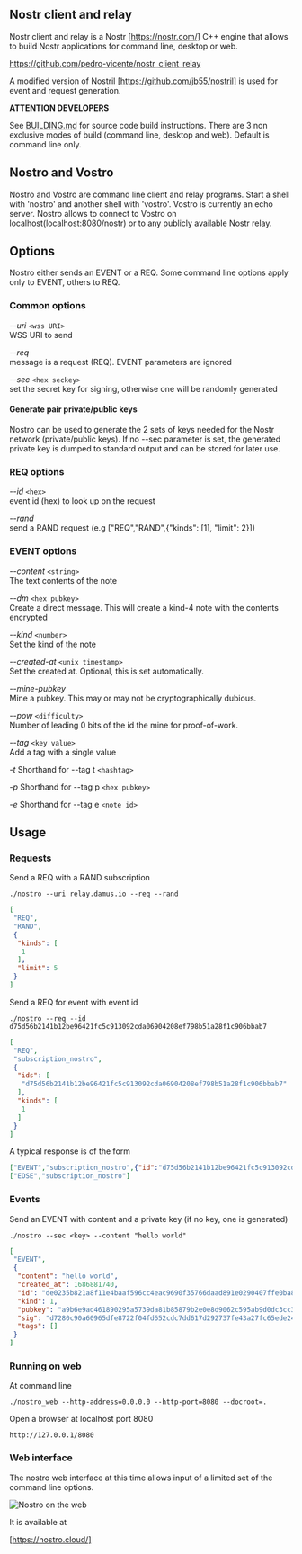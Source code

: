 ## Nostr client and relay

Nostr client and relay is a Nostr [https://nostr.com/]  C++ engine that allows to build Nostr applications for command line, desktop or web.

https://github.com/pedro-vicente/nostr_client_relay

A modified version of Nostril [https://github.com/jb55/nostril] is used for event and request generation.

**ATTENTION DEVELOPERS**

See [BUILDING.md](./BUILDING.md) for source code build instructions. There are 3 non exclusive modes of build (command line, desktop and web). Default is command line only.

## Nostro and Vostro

Nostro and Vostro are command line client and relay programs. Start a shell with 'nostro' and another shell with 'vostro'. Vostro is currently an echo server. 
Nostro allows to connect to Vostro on localhost(localhost:8080/nostr) or to any publicly available Nostr relay. 

## Options

Nostro either sends an EVENT or a REQ. Some command line options apply only to EVENT, others to REQ.

### Common options

*--uri* `<wss URI>`  
  WSS URI to send 
  
*--req*  
  message is a request (REQ). EVENT parameters are ignored 
  
*--sec* `<hex seckey>`  
  set the secret key for signing, otherwise one will be randomly generated
  
#### Generate pair private/public keys

Nostro can be used to generate the 2 sets of keys needed for the Nostr network (private/public keys). If no --sec parameter
is set, the generated private key is dumped to standard output and can be stored for later use.
  
### REQ options

*--id* `<hex>`  
  event id (hex) to look up on the request
  
*--rand*  
  send a RAND request (e.g ["REQ","RAND",{"kinds": [1], "limit": 2}])
  
### EVENT options

*--content* `<string>`     
  The text contents of the note

*--dm* `<hex pubkey>`      
  Create a direct message. This will create a kind-4 note with the contents encrypted

*--kind* `<number>`     
  Set the kind of the note

*--created-at* `<unix timestamp>`      
  Set the created at. Optional, this is set automatically.

*--mine-pubkey*  
  Mine a pubkey. This may or may not be cryptographically dubious.

*--pow* `<difficulty>`    
  Number of leading 0 bits of the id the mine for proof-of-work.

*--tag* `<key value>`      
  Add a tag with a single value

*-t*
  Shorthand for --tag t `<hashtag>`     

*-p*
  Shorthand for --tag p `<hex pubkey>`      

*-e*
  Shorthand for --tag e `<note id>`    

## Usage

### Requests

Send a REQ with a RAND subscription 

```
./nostro --uri relay.damus.io --req --rand
```

``` json
[
 "REQ",
 "RAND",
 {
  "kinds": [
   1
  ],
  "limit": 5
 }
]
```

Send a REQ for event with event id

```
./nostro --req --id d75d56b2141b12be96421fc5c913092cda06904208ef798b51a28f1c906bbab7
```

``` json
[
 "REQ",
 "subscription_nostro",
 {
  "ids": [
   "d75d56b2141b12be96421fc5c913092cda06904208ef798b51a28f1c906bbab7"
  ],
  "kinds": [
   1
  ]
 }
]
```

A typical response is of the form

```json
["EVENT","subscription_nostro",{"id":"d75d56b2141b12be96421fc5c913092cda06904208ef798b51a28f1c906bbab7","kind":1,"pubkey":"4ea843d54a8fdab39aa45f61f19f3ff79cc19385370f6a272dda81fade0a052b","created_at":1686811876,"content":"hello","tags":[],"sig":"4130b06203e3fc6d17c13208f5a0c80a58fb2c986aa417a2f71e7582dc70b918d4bb1b8226d5b36ae51897a3a04dc86cd7e54fedf3845858e29f8ce9f98e9647"}]
["EOSE","subscription_nostro"]
```


### Events

Send an EVENT with content and a private key (if no key, one is generated) 

```
./nostro --sec <key> --content "hello world"
```

``` json
[
 "EVENT",
 {
  "content": "hello world",
  "created_at": 1686881740,
  "id": "de0235b821a8f11e4baaf596cc4eac9690f35766daad891e0290407ffe0ba811",
  "kind": 1,
  "pubkey": "a9b6e9ad461890295a5739da81b85879b2e0e8d9062c595ab9d0dc3cc3a69f61",
  "sig": "d7280c90a60965dfe8722f04fd652cdc7dd617d292737fe43a27fc65ede240932489aae9226c3b699d0a3fe9203e2364e622d582a1d4ae38b1f4df966cd256dd",
  "tags": []
 }
]
```

### Running on web

At command line

```
./nostro_web --http-address=0.0.0.0 --http-port=8080 --docroot=.
```

Open a browser at localhost port 8080

```
http://127.0.0.1/8080
```
### Web interface

The nostro web interface at this time allows input of a limited set of the command line options.

![Nostro on the web](https://pedro-vicente.net/images/nostro.png)

It is available at

[https://nostro.cloud/]


